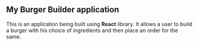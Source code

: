## My Burger Builder application
This is an application being built using **React** library.
It allows a user to build a burger with his choice of ingredients and then place an order for the same.
